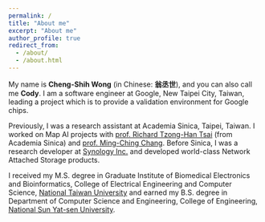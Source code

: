 ```yaml
---
permalink: /
title: "About me"
excerpt: "About me"
author_profile: true
redirect_from: 
  - /about/
  - /about.html
---
```


My name is **Cheng-Shih Wong** (in Chinese: **翁丞世**), and you can also call me **Cody**.
I am a software engineer at Google, New Taipei City, Taiwan, leading a project
which is to provide a validation environment for Google chips.

Previously, I was a research assistant at Academia Sinica, Taipei, Taiwan.
I worked on Map AI projects with [prof. Richard Tzong-Han Tsai](https://www.iisr.csie.ncu.edu.tw/faculty) (from Academia Sinica) and [prof. Ming-Ching Chang](https://www.albany.edu/faculty/mchang2/).
Before Sinica,
I was a research developer at [Synology Inc.](www.synology.com) and developed world-class Network Attached Storage products.

I received my M.S. degree in Graduate Institute of Biomedical Electronics and Bioinformatics, College of Electrical Engineering and Computer Science, [National Taiwan University](https://www.ntu.edu.tw/english/) and earned my B.S. degree in Department of Computer Science and Engineering, College of Engineering, [National Sun Yat-sen University](https://www.nsysu.edu.tw/?Lang=en).

<!--Research interests-->
<!--======-->
<!--My research interests lie in  computer vision and visual representation learning, self-supervised machine learning, and resource-limited system profiling and application of embedded systems. I aim to push the line of machine vision understanding closer to that of human vision understanding and to minimize the boundary between computer vision algorithms and operating system architecture.-->
